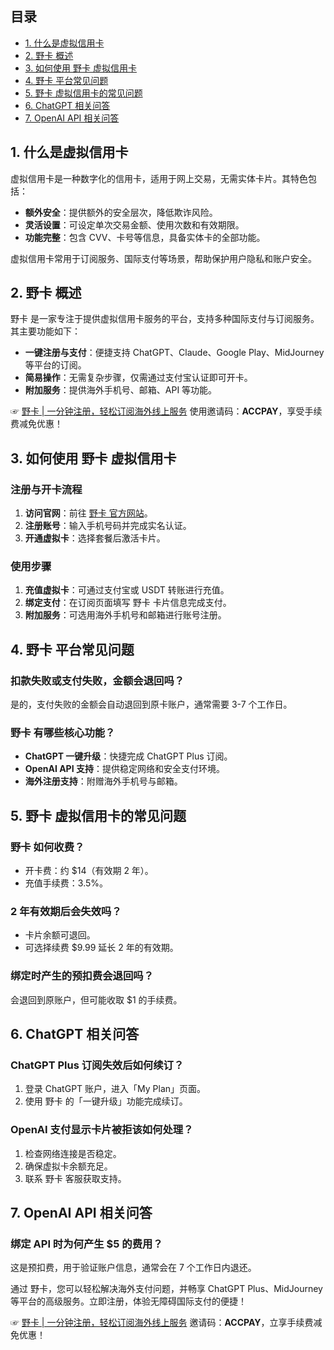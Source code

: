 ## 目录

- [1. 什么是虚拟信用卡](#1-什么是虚拟信用卡)
- [2. 野卡 概述](#2-野卡-概述)
- [3. 如何使用 野卡 虚拟信用卡](#3-如何使用-野卡-虚拟信用卡)
- [4. 野卡 平台常见问题](#4-野卡-平台常见问题)
- [5. 野卡 虚拟信用卡的常见问题](#5-野卡-虚拟信用卡的常见问题)
- [6. ChatGPT 相关问答](#6-chatgpt-相关问答)
- [7. OpenAI API 相关问答](#7-openai-api-相关问答)

## 1. 什么是虚拟信用卡

虚拟信用卡是一种数字化的信用卡，适用于网上交易，无需实体卡片。其特色包括：

- **额外安全**：提供额外的安全层次，降低欺诈风险。
- **灵活设置**：可设定单次交易金额、使用次数和有效期限。
- **功能完整**：包含 CVV、卡号等信息，具备实体卡的全部功能。

虚拟信用卡常用于订阅服务、国际支付等场景，帮助保护用户隐私和账户安全。

## 2. 野卡 概述

野卡 是一家专注于提供虚拟信用卡服务的平台，支持多种国际支付与订阅服务。其主要功能如下：

- **一键注册与支付**：便捷支持 ChatGPT、Claude、Google Play、MidJourney 等平台的订阅。
- **简易操作**：无需复杂步骤，仅需通过支付宝认证即可开卡。
- **附加服务**：提供海外手机号、邮箱、API 等功能。

☞ [野卡 | 一分钟注册，轻松订阅海外线上服务](https://bit.ly/bewildcard) 使用邀请码：**ACCPAY**，享受手续费减免优惠！

## 3. 如何使用 野卡 虚拟信用卡

### 注册与开卡流程

1. **访问官网**：前往 [野卡 官方网站](https://bit.ly/bewildcard)。
2. **注册账号**：输入手机号码并完成实名认证。
3. **开通虚拟卡**：选择套餐后激活卡片。

### 使用步骤

1. **充值虚拟卡**：可通过支付宝或 USDT 转账进行充值。
2. **绑定支付**：在订阅页面填写 野卡 卡片信息完成支付。
3. **附加服务**：可选用海外手机号和邮箱进行账号注册。

## 4. 野卡 平台常见问题

### 扣款失败或支付失败，金额会退回吗？

是的，支付失败的金额会自动退回到原卡账户，通常需要 3-7 个工作日。

### 野卡 有哪些核心功能？

- **ChatGPT 一键升级**：快捷完成 ChatGPT Plus 订阅。
- **OpenAI API 支持**：提供稳定网络和安全支付环境。
- **海外注册支持**：附赠海外手机号与邮箱。

## 5. 野卡 虚拟信用卡的常见问题

### 野卡 如何收费？

- 开卡费：约 $14（有效期 2 年）。
- 充值手续费：3.5%。

### 2 年有效期后会失效吗？

- 卡片余额可退回。
- 可选择续费 $9.99 延长 2 年的有效期。

### 绑定时产生的预扣费会退回吗？

会退回到原账户，但可能收取 $1 的手续费。

## 6. ChatGPT 相关问答

### ChatGPT Plus 订阅失效后如何续订？

1. 登录 ChatGPT 账户，进入「My Plan」页面。
2. 使用 野卡 的「一键升级」功能完成续订。

### OpenAI 支付显示卡片被拒该如何处理？

1. 检查网络连接是否稳定。
2. 确保虚拟卡余额充足。
3. 联系 野卡 客服获取支持。

## 7. OpenAI API 相关问答

### 绑定 API 时为何产生 $5 的费用？

这是预扣费，用于验证账户信息，通常会在 7 个工作日内退还。

通过 野卡，您可以轻松解决海外支付问题，并畅享 ChatGPT Plus、MidJourney 等平台的高级服务。立即注册，体验无障碍国际支付的便捷！

☞ [野卡 | 一分钟注册，轻松订阅海外线上服务](https://bit.ly/bewildcard) 邀请码：**ACCPAY**，立享手续费减免优惠！